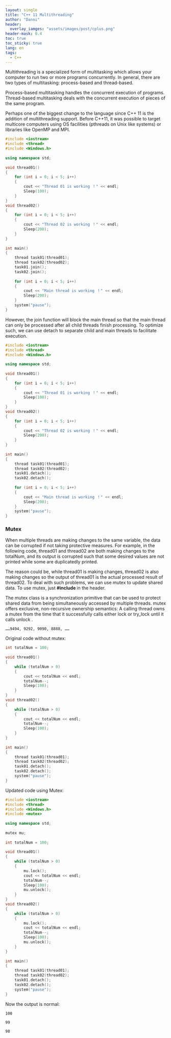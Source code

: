 ```yaml
---
layout: single
title: "C++ 11 Multithreading"
author: "Danni"
header: 
  overlay_iamges: "assets/images/post/cplus.png"
header-mask: 0.4
toc: true
toc_sticky: true
lang: en
tags:
  - C++
---
```


Multithreading is a specialized form of multitasking which allows your computer to run two or more programs concurrently. In general, there are two types of multitasking: process-based and thread-based.

Process-based multitasking handles the concurrent execution of programs. Thread-based multitasking deals with the concurrent execution of pieces of the same program.

Perhaps one of the biggest change to the language since C++ 11 is the addition of multithreading support. Before C++11, it was possible to target multicore computers using OS facilities (pthreads on Unix like systems) or libraries like OpenMP and MPI.

```c++
#include <iostream>
#include <thread>
#include <Windows.h>
 
using namespace std;
 
void thread01()
{
	for (int i = 0; i < 5; i++)
	{
		cout << "Thread 01 is working ！" << endl;
		Sleep(100);
	}
}
void thread02()
{
	for (int i = 0; i < 5; i++)
	{
		cout << "Thread 02 is working ！" << endl;
		Sleep(200);
	}
}
 
int main()
{
	thread task01(thread01);
	thread task02(thread02);
	task01.join();
	task02.join();
 
	for (int i = 0; i < 5; i++)
	{
		cout << "Main thread is working ！" << endl;
		Sleep(200);
	}
	system("pause");
}
```


However, the join function will block the main thread so that the main thread can only be processed after all child threads finish processing. To optimize such, we can use detach to separate child and main threads to facilitate execution.


```c++
#include <iostream>
#include <thread>
#include <Windows.h>
 
using namespace std;
 
void thread01()
{
	for (int i = 0; i < 5; i++)
	{
		cout << "Thread 01 is working ！" << endl;
		Sleep(100);
	}
}
void thread02()
{
	for (int i = 0; i < 5; i++)
	{
		cout << "Thread 02 is working ！" << endl;
		Sleep(200);
	}
}
 
int main()
{
	thread task01(thread01);
	thread task02(thread02);
	task01.detach();
	task02.detach();
 
	for (int i = 0; i < 5; i++)
	{
		cout << "Main thread is working ！" << endl;
		Sleep(200);
	}
	system("pause");
}
```

### Mutex

When multiple threads are making changes to the same variable, the data can be corrupted if not taking protective measures. For example, in the following code, thread01 and thread02 are both making changes to the totalNum, and its output is corrupted such that some desired values are not printed while some are duplicatedly printed.

The reason could be, while thread01 is making changes, thread02 is also making changes so the output of thread01 is the actual processed result of thread02. To deal with such problems, we can use mutex to update shared data. To use mutex, just **#include <mutex>** in the header.

The mutex class is a synchronization primitive that can be used to protect shared data from being simultaneously accessed by multiple threads. mutex offers exclusive, non-recursive ownership semantics: A calling thread owns a mutex from the time that it successfully calls either lock or try_lock until it calls unlock .

`……9494, 9292, 9090, 8888, ……`


Original code without mutex:

```c++
int totalNum = 100;
 
void thread01()
{
	while (totalNum > 0)
	{
		cout << totalNum << endl;
		totalNum--;
		Sleep(100);
	}
}
void thread02()
{
	while (totalNum > 0)
	{
		cout << totalNum << endl;
		totalNum--;
		Sleep(100);
	}
}
 
int main()
{
	thread task01(thread01);
	thread task02(thread02);
	task01.detach();
	task02.detach();
	system("pause");
}
```

Updated code using Mutex:

```c++
#include <iostream>
#include <thread>
#include <Windows.h>
#include <mutex>
 
using namespace std;
 
mutex mu; 
 
int totalNum = 100;
 
void thread01()
{
	while (totalNum > 0)
	{
		mu.lock();
		cout << totalNum << endl;
		totalNum--;
		Sleep(100);
		mu.unlock();
	}
}
void thread02()
{
	while (totalNum > 0)
	{
		mu.lock();
		cout << totalNum << endl;
		totalNum--;
		Sleep(100);
		mu.unlock();
	}
}
 
int main()
{
	thread task01(thread01);
	thread task02(thread02);
	task01.detach();
	task02.detach();
	system("pause");
}
```

Now the output is normal:
```
100

99

98
```
